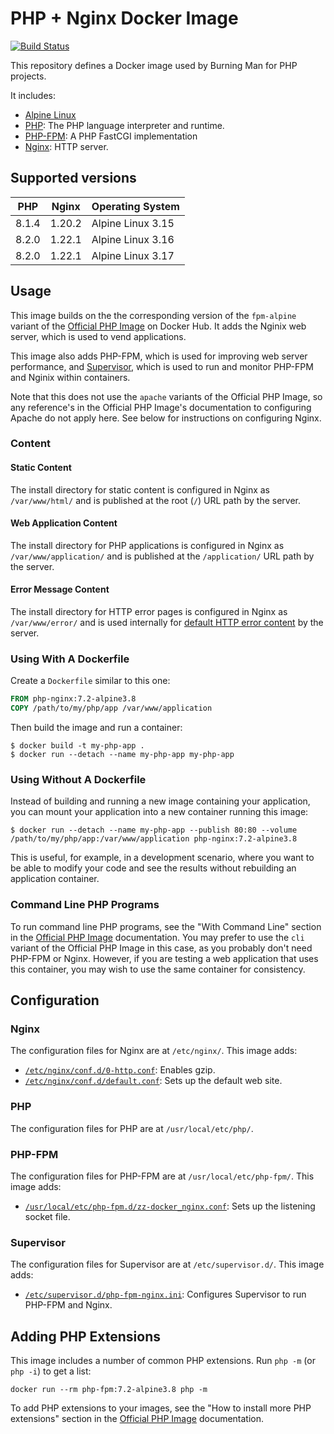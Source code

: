 # PHP + Nginx Docker Image

[![Build Status](https://github.com/burningmantech/docker-php-nginx/workflows/CI%2fCD/badge.svg)](https://github.com/burningmantech/docker-php-nginx/actions)

This repository defines a Docker image used by Burning Man for PHP projects.

It includes:

 * [Alpine Linux](https://www.alpinelinux.org/)
 * [PHP](https://secure.php.net/): The PHP language interpreter and runtime.
 * [PHP-FPM](https://php-fpm.org/): A PHP FastCGI implementation
 * [Nginx](https://nginx.org/): HTTP server.

## Supported versions

PHP    | Nginx  | Operating System
------ | ------ | -----------------
8.1.4 | 1.20.2 | Alpine Linux 3.15
8.2.0 | 1.22.1 | Alpine Linux 3.16
8.2.0 | 1.22.1 | Alpine Linux 3.17

## Usage

This image builds on the the corresponding version of the `fpm-alpine` variant of the [Official PHP Image](https://hub.docker.com/_/php/) on Docker Hub.
It adds the Nginix web server, which is used to vend applications.

This image also adds PHP-FPM, which is used for improving web server performance, and [Supervisor](http://supervisord.org), which is used to run and monitor PHP-FPM and Nginix within containers.

Note that this does not use the `apache` variants of the Official PHP Image, so any reference's in the Official PHP Image's documentation to configuring Apache do not apply here.
See below for instructions on configuring Nginx.

### Content

#### Static Content

The install directory for static content is configured in Nginx as `/var/www/html/` and is published at the root (`/`) URL path by the server.

#### Web Application Content

The install directory for PHP applications is configured in Nginx as `/var/www/application/` and is published at the `/application/` URL path by the server.

#### Error Message Content

The install directory for HTTP error pages is configured in Nginx as `/var/www/error/` and is used internally for [default HTTP error content](error/) by the server.

### Using With A Dockerfile

Create a `Dockerfile` similar to this one:

```dockerfile
FROM php-nginx:7.2-alpine3.8
COPY /path/to/my/php/app /var/www/application
```

Then build the image and run a container:

```console
$ docker build -t my-php-app .
$ docker run --detach --name my-php-app my-php-app
```

### Using Without A Dockerfile

Instead of building and running a new image containing your application, you can mount your application into a new container running this image:

```console
$ docker run --detach --name my-php-app --publish 80:80 --volume /path/to/my/php/app:/var/www/application php-nginx:7.2-alpine3.8
```

This is useful, for example, in a development scenario, where you want to be able to modify your code and see the results without rebuilding an application container.

### Command Line PHP Programs

To run command line PHP programs, see the "With Command Line" section in the [Official PHP Image](https://hub.docker.com/_/php/) documentation.
You may prefer to use the `cli` variant of the Official PHP Image in this case, as you probably don't need PHP-FPM or Nginx.
However, if you are testing a web application that uses this container, you may wish to use the same container for consistency.


## Configuration

### Nginx

The configuration files for Nginx are at `/etc/nginx/`.
This image adds:
 * [`/etc/nginx/conf.d/0-http.conf`](config/nginx-http.conf): Enables gzip.
 * [`/etc/nginx/conf.d/default.conf`](config/nginx-default.conf): Sets up the default web site.

### PHP

The configuration files for PHP are at `/usr/local/etc/php/`.

### PHP-FPM

The configuration files for PHP-FPM are at `/usr/local/etc/php-fpm/`.
This image adds:
 * [`/usr/local/etc/php-fpm.d/zz-docker_nginx.conf`](config/php-fpm.conf): Sets up the listening socket file.

### Supervisor

The configuration files for Supervisor are at `/etc/supervisor.d/`.
This image adds:
 * [`/etc/supervisor.d/php-fpm-nginx.ini`](config/supervisord.conf): Configures Supervisor to run PHP-FPM and Nginx.


## Adding PHP Extensions

This image includes a number of common PHP extensions.
Run `php -m` (or `php -i`) to get a list:

```console
docker run --rm php-fpm:7.2-alpine3.8 php -m
```

To add PHP extensions to your images, see the "How to install more PHP extensions" section in the [Official PHP Image](https://hub.docker.com/_/php/) documentation.
